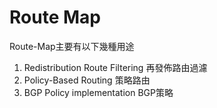 # Route Map #

Route-Map主要有以下幾種用途

1. Redistribution Route Filtering 再發佈路由過濾
2. Policy-Based Routing 策略路由
3. BGP Policy implementation BGP策略

## 
